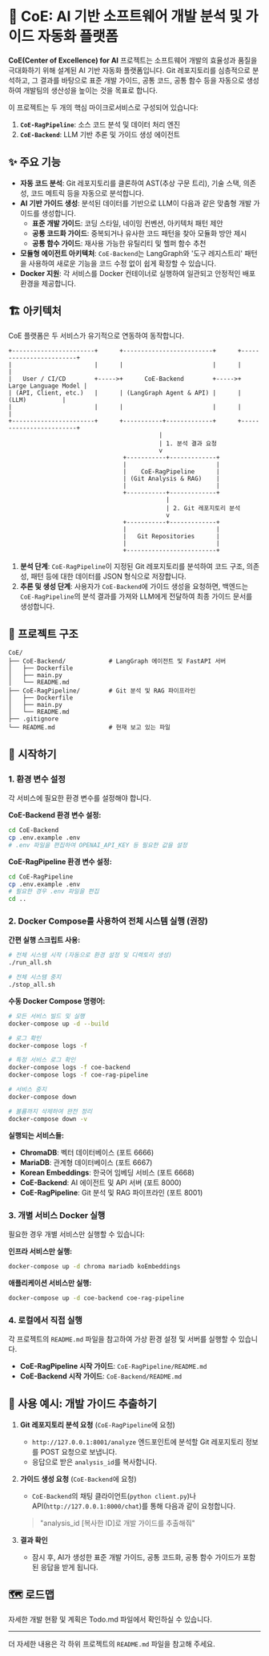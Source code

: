 # 🤖 CoE: AI 기반 소프트웨어 개발 분석 및 가이드 자동화 플랫폼

**CoE(Center of Excellence) for AI** 프로젝트는 소프트웨어 개발의 효율성과 품질을 극대화하기 위해 설계된 AI 기반 자동화 플랫폼입니다. Git 레포지토리를 심층적으로 분석하고, 그 결과를 바탕으로 표준 개발 가이드, 공통 코드, 공통 함수 등을 자동으로 생성하여 개발팀의 생산성을 높이는 것을 목표로 합니다.

이 프로젝트는 두 개의 핵심 마이크로서비스로 구성되어 있습니다:

1.  **`CoE-RagPipeline`**: 소스 코드 분석 및 데이터 처리 엔진
2.  **`CoE-Backend`**: LLM 기반 추론 및 가이드 생성 에이전트

## ✨ 주요 기능

- **자동 코드 분석**: Git 레포지토리를 클론하여 AST(추상 구문 트리), 기술 스택, 의존성, 코드 메트릭 등을 자동으로 분석합니다.
- **AI 기반 가이드 생성**: 분석된 데이터를 기반으로 LLM이 다음과 같은 맞춤형 개발 가이드를 생성합니다.
  - **표준 개발 가이드**: 코딩 스타일, 네이밍 컨벤션, 아키텍처 패턴 제안
  - **공통 코드화 가이드**: 중복되거나 유사한 코드 패턴을 찾아 모듈화 방안 제시
  - **공통 함수 가이드**: 재사용 가능한 유틸리티 및 헬퍼 함수 추천
- **모듈형 에이전트 아키텍처**: `CoE-Backend`는 LangGraph와 '도구 레지스트리' 패턴을 사용하여 새로운 기능을 코드 수정 없이 쉽게 확장할 수 있습니다.
- **Docker 지원**: 각 서비스를 Docker 컨테이너로 실행하여 일관되고 안정적인 배포 환경을 제공합니다.

## 🏗️ 아키텍처

CoE 플랫폼은 두 서비스가 유기적으로 연동하여 동작합니다.

```
+-----------------------+      +-------------------------+      +------------------------+
|                       |      |                         |      |                        |
|   User / CI/CD        +----->+      CoE-Backend        +----->+   Large Language Model |
| (API, Client, etc.)   |      | (LangGraph Agent & API) |      |         (LLM)          |
|                       |      |                         |      |                        |
+-----------------------+      +-----------+-------------+      +------------------------+
                                          |
                                          | 1. 분석 결과 요청
                                          v
                                +-----------+-------------+
                                |                         |
                                |    CoE-RagPipeline      |
                                | (Git Analysis & RAG)    |
                                |                         |
                                +-----------+-------------+
                                            |
                                            | 2. Git 레포지토리 분석
                                            v
                                +-----------+-------------+
                                |                         |
                                |   Git Repositories      |
                                |                         |
                                +-------------------------+
```

1.  **분석 단계**: `CoE-RagPipeline`이 지정된 Git 레포지토리를 분석하여 코드 구조, 의존성, 패턴 등에 대한 데이터를 JSON 형식으로 저장합니다.
2.  **추론 및 생성 단계**: 사용자가 `CoE-Backend`에 가이드 생성을 요청하면, 백엔드는 `CoE-RagPipeline`의 분석 결과를 가져와 LLM에게 전달하여 최종 가이드 문서를 생성합니다.

## 📂 프로젝트 구조

```
CoE/
├── CoE-Backend/            # LangGraph 에이전트 및 FastAPI 서버
│   ├── Dockerfile
│   ├── main.py
│   └── README.md
├── CoE-RagPipeline/        # Git 분석 및 RAG 파이프라인
│   ├── Dockerfile
│   ├── main.py
│   └── README.md
├── .gitignore
└── README.md               # 현재 보고 있는 파일
```

## 🚀 시작하기

### 1. 환경 변수 설정

각 서비스에 필요한 환경 변수를 설정해야 합니다.

**CoE-Backend 환경 변수 설정:**
```bash
cd CoE-Backend
cp .env.example .env
# .env 파일을 편집하여 OPENAI_API_KEY 등 필요한 값을 설정
```

**CoE-RagPipeline 환경 변수 설정:**
```bash
cd CoE-RagPipeline
cp .env.example .env
# 필요한 경우 .env 파일을 편집
cd ..
```

### 2. Docker Compose를 사용하여 전체 시스템 실행 (권장)

**간편 실행 스크립트 사용:**
```bash
# 전체 시스템 시작 (자동으로 환경 설정 및 디렉토리 생성)
./run_all.sh

# 전체 시스템 중지
./stop_all.sh
```

**수동 Docker Compose 명령어:**
```bash
# 모든 서비스 빌드 및 실행
docker-compose up -d --build

# 로그 확인
docker-compose logs -f

# 특정 서비스 로그 확인
docker-compose logs -f coe-backend
docker-compose logs -f coe-rag-pipeline

# 서비스 중지
docker-compose down

# 볼륨까지 삭제하여 완전 정리
docker-compose down -v
```

**실행되는 서비스들:**
- **ChromaDB**: 벡터 데이터베이스 (포트 6666)
- **MariaDB**: 관계형 데이터베이스 (포트 6667)  
- **Korean Embeddings**: 한국어 임베딩 서비스 (포트 6668)
- **CoE-Backend**: AI 에이전트 및 API 서버 (포트 8000)
- **CoE-RagPipeline**: Git 분석 및 RAG 파이프라인 (포트 8001)

### 3. 개별 서비스 Docker 실행

필요한 경우 개별 서비스만 실행할 수 있습니다:

**인프라 서비스만 실행:**
```bash
docker-compose up -d chroma mariadb koEmbeddings
```

**애플리케이션 서비스만 실행:**
```bash
docker-compose up -d coe-backend coe-rag-pipeline
```

### 4. 로컬에서 직접 실행

각 프로젝트의 `README.md` 파일을 참고하여 가상 환경 설정 및 서버를 실행할 수 있습니다.

- **CoE-RagPipeline 시작 가이드**: `CoE-RagPipeline/README.md`
- **CoE-Backend 시작 가이드**: `CoE-Backend/README.md`

## 📖 사용 예시: 개발 가이드 추출하기

1.  **Git 레포지토리 분석 요청** (`CoE-RagPipeline`에 요청)
    - `http://127.0.0.1:8001/analyze` 엔드포인트에 분석할 Git 레포지토리 정보를 POST 요청으로 보냅니다.
    - 응답으로 받은 `analysis_id`를 복사합니다.

2.  **가이드 생성 요청** (`CoE-Backend`에 요청)
    - `CoE-Backend`의 채팅 클라이언트(`python client.py`)나 API(`http://127.0.0.1:8000/chat`)를 통해 다음과 같이 요청합니다.
    > "analysis_id [복사한 ID]로 개발 가이드를 추출해줘"

3.  **결과 확인**
    - 잠시 후, AI가 생성한 표준 개발 가이드, 공통 코드화, 공통 함수 가이드가 포함된 응답을 받게 됩니다.

## 🗺️ 로드맵

자세한 개발 현황 및 계획은 Todo.md 파일에서 확인하실 수 있습니다.

---

더 자세한 내용은 각 하위 프로젝트의 `README.md` 파일을 참고해 주세요.